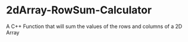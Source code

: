 # 2dArray-RowSum-Calculator
A C++ Function that will sum the values of the rows and columns of a 2D Array
